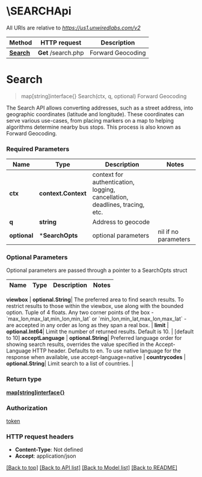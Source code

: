 # \SEARCHApi

All URIs are relative to *https://us1.unwiredlabs.com/v2*

Method | HTTP request | Description
------------- | ------------- | -------------
[**Search**](SEARCHApi.md#Search) | **Get** /search.php | Forward Geocoding


# **Search**
> map[string]interface{} Search(ctx, q, optional)
Forward Geocoding

The Search API allows converting addresses, such as a street address, into geographic coordinates (latitude and longitude). These coordinates can serve various use-cases, from placing markers on a map to helping algorithms determine nearby bus stops. This process is also known as Forward Geocoding.

### Required Parameters

Name | Type | Description  | Notes
------------- | ------------- | ------------- | -------------
 **ctx** | **context.Context** | context for authentication, logging, cancellation, deadlines, tracing, etc.
  **q** | **string**| Address to geocode | 
 **optional** | ***SearchOpts** | optional parameters | nil if no parameters

### Optional Parameters
Optional parameters are passed through a pointer to a SearchOpts struct

Name | Type | Description  | Notes
------------- | ------------- | ------------- | -------------

 **viewbox** | **optional.String**| The preferred area to find search results.  To restrict results to those within the viewbox, use along with the bounded option. Tuple of 4 floats. Any two corner points of the box - &#x60;max_lon,max_lat,min_lon,min_lat&#x60; or &#x60;min_lon,min_lat,max_lon,max_lat&#x60; - are accepted in any order as long as they span a real box.  | 
 **limit** | **optional.Int64**| Limit the number of returned results. Default is 10. | [default to 10]
 **acceptLanguage** | **optional.String**| Preferred language order for showing search results, overrides the value specified in the Accept-Language HTTP header. Defaults to en. To use native language for the response when available, use accept-language&#x3D;native | 
 **countrycodes** | **optional.String**| Limit search to a list of countries. | 

### Return type

[**map[string]interface{}**](map[string]interface{}.md)

### Authorization

[token](../README.md#token)

### HTTP request headers

 - **Content-Type**: Not defined
 - **Accept**: application/json

[[Back to top]](#) [[Back to API list]](../README.md#documentation-for-api-endpoints) [[Back to Model list]](../README.md#documentation-for-models) [[Back to README]](../README.md)

